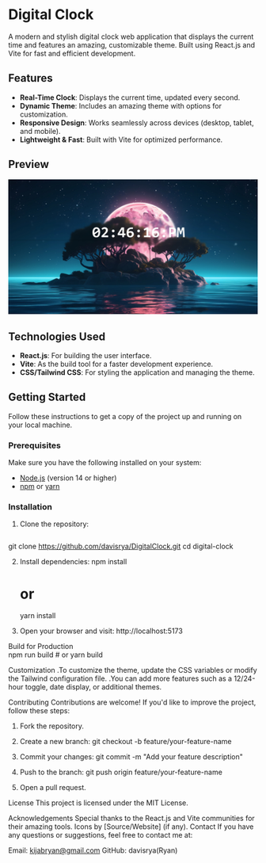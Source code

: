 # Digital Clock

A modern and stylish digital clock web application that displays the current time and features an amazing, customizable theme. Built using React.js and Vite for fast and efficient development.

## Features

- **Real-Time Clock**: Displays the current time, updated every second.
- **Dynamic Theme**: Includes an amazing theme with options for customization.
- **Responsive Design**: Works seamlessly across devices (desktop, tablet, and mobile).
- **Lightweight & Fast**: Built with Vite for optimized performance.

## Preview

![Digital Clock Preview](./src/assets/digitalclock.jpg)

## Technologies Used

- **React.js**: For building the user interface.
- **Vite**: As the build tool for a faster development experience.
- **CSS/Tailwind CSS**: For styling the application and managing the theme.

## Getting Started

Follow these instructions to get a copy of the project up and running on your local machine.

### Prerequisites

Make sure you have the following installed on your system:
- [Node.js](https://nodejs.org/) (version 14 or higher)
- [npm](https://www.npmjs.com/) or [yarn](https://yarnpkg.com/)

### Installation

1. Clone the repository:
   ```bash
  git clone https://github.com/davisrya/DigitalClock.git
   cd digital-clock

2. Install dependencies:
    npm install
    # or
    yarn install

3. Open your browser and visit:
    http://localhost:5173

 Build for Production   
    npm run build
    # or
    yarn build

Customization
    .To customize the theme, update the CSS variables or modify the Tailwind configuration file.
    .You can add more features such as a 12/24-hour toggle, date display, or additional themes.   

Contributing
    Contributions are welcome! If you'd like to improve the project, follow these steps:

1. Fork the repository.
2. Create a new branch:
    git checkout -b feature/your-feature-name
3. Commit your changes:
    git commit -m "Add your feature description"

4. Push to the branch:
    git push origin feature/your-feature-name
5. Open a pull request.

License
This project is licensed under the MIT License.

Acknowledgements
Special thanks to the React.js and Vite communities for their amazing tools.
Icons by [Source/Website] (if any).
Contact
If you have any questions or suggestions, feel free to contact me at:

Email: kijabryan@gmail.com
GitHub: davisrya(Ryan)
